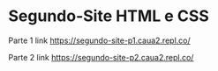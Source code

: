 # Segundo-Site HTML e CSS

Parte 1 link https://segundo-site-p1.caua2.repl.co/

Parte 2 link https://segundo-site-p2.caua2.repl.co/
